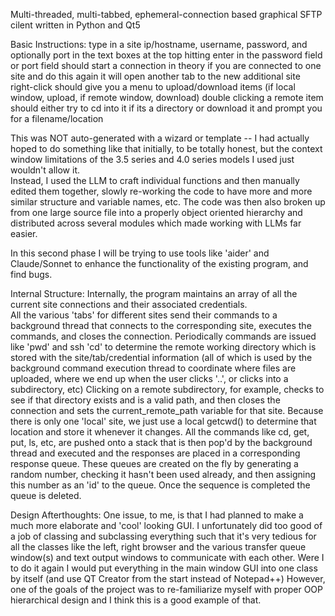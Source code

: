 Multi-threaded, multi-tabbed, ephemeral-connection based graphical SFTP cilent written in Python and Qt5


Basic Instructions:
type in a site ip/hostname, username, password, and optionally port in the text boxes at the top
hitting enter in the password field or port field should start a connection
in theory if you are connected to one site and do this again it will open another tab to the new additional site
right-click should give you a menu to upload/download items (if local window, upload, if remote window, download)
double clicking a remote item should either try to cd into it if its a directory or download it and prompt you for a filename/location

This was NOT auto-generated with a wizard or template -- I had actually hoped to do something like that initially, to be totally honest, but the context window limitations of the 3.5 series and 4.0 series models I used just wouldn't allow it.  
Instead, I used the LLM to craft individual functions and then manually edited them together, slowly re-working the code to have more and more similar structure and variable names, etc.
The code was then also broken up from one large source file into a properly object oriented hierarchy and distributed across several modules which made working with LLMs far easier.

In this second phase I will be trying to use tools like 'aider' and Claude/Sonnet to enhance the functionality of the existing program, and find bugs.

Internal Structure:
Internally, the program maintains an array of all the current site connections and their associated credentials.  
All the various 'tabs' for different sites send their commands to a background thread that connects to the corresponding site, executes the commands, and closes the connection.
Periodically commands are issued like 'pwd' and ssh 'cd' to determine the remote working directory which is stored with the site/tab/credential information (all of which is used by the background command execution thread to coordinate where files are uploaded, where we end up when the user clicks '..', or clicks into a subdirectory, etc)
Clicking on a remote subdirectory, for example, checks to see if that directory exists and is a valid path, and then closes the connection and sets the current_remote_path variable for that site.  Because there is only one 'local' site, we just use a local getcwd() to determine that location and store it whenever it changes.
All the commands like cd, get, put, ls, etc, are pushed onto a stack that is then pop'd by the background thread and executed and the responses are placed in a corresponding response queue.
These queues are created on the fly by generating a random number, checking it hasn't been used already, and then assigning this number as an 'id' to the queue.  Once the sequence is completed the queue is deleted.

Design Afterthoughts:
One issue, to me, is that I had planned to make a much more elaborate and 'cool' looking GUI.  I unfortunately did too good of a job of classing and subclassing everything such that it's very tedious for all the classes like the left, right browser and the various transfer queue window(s) and text output windows to communicate with each other.  Were I to do it again I would put everything in the main window GUI into one class by itself (and use QT Creator from the start instead of Notepad++)
However, one of the goals of the project was to re-familiarize myself with proper OOP hierarchical design and I think this is a good example of that.
